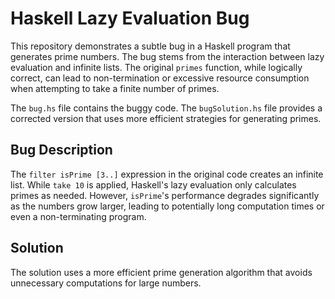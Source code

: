 # Haskell Lazy Evaluation Bug

This repository demonstrates a subtle bug in a Haskell program that generates prime numbers. The bug stems from the interaction between lazy evaluation and infinite lists. The original `primes` function, while logically correct, can lead to non-termination or excessive resource consumption when attempting to take a finite number of primes.

The `bug.hs` file contains the buggy code. The `bugSolution.hs` file provides a corrected version that uses more efficient strategies for generating primes. 

## Bug Description
The `filter isPrime [3..]` expression in the original code creates an infinite list.  While `take 10` is applied, Haskell's lazy evaluation only calculates primes as needed.  However, `isPrime`'s performance degrades significantly as the numbers grow larger, leading to potentially long computation times or even a non-terminating program.

## Solution
The solution uses a more efficient prime generation algorithm that avoids unnecessary computations for large numbers.
